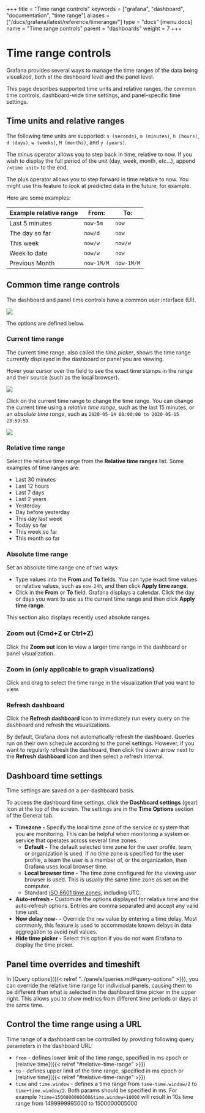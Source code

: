 +++
title = "Time range controls"
keywords = ["grafana", "dashboard", "documentation", "time range"]
aliases = ["/docs/grafana/latest/reference/timerange/"]
type = "docs"
[menu.docs]
name = "Time range controls"
parent = "dashboards"
weight = 7
+++

# Time range controls

Grafana provides several ways to manage the time ranges of the data being visualized, both at the dashboard level and the panel level.

This page describes supported time units and relative ranges, the common time controls, dashboard-wide time settings, and panel-specific time settings.

## Time units and relative ranges

The following time units are supported: `s (seconds)`, `m (minutes)`, `h (hours)`, `d (days)`, `w (weeks)`, `M (months)`, and `y (years)`.

The minus operator allows you to step back in time, relative to now. If you wish to display the full period of the unit (day, week, month, etc...), append `/<time unit>` to the end.

The plus operator allows you to step forward in time relative to now. You might use this feature to look at predicted data in the future, for example.

Here are some examples:

| Example relative range | From:      | To:        |
| ---------------------- | ---------- | ---------- |
| Last 5 minutes         | `now-5m`   | `now`      |
| The day so far         | `now/d`    | `now`      |
| This week              | `now/w`    | `now/w`    |
| Week to date           | `now/w`    | `now`      |
| Previous Month         | `now-1M/M` | `now-1M/M` |

## Common time range controls

The dashboard and panel time controls have a common user interface (UI).

<img class="no-shadow" src="/img/docs/time-range-controls/common-time-controls-7-0.png" max-width="700px">

The options are defined below.

### Current time range

The current time range, also called the _time picker_, shows the time range currently displayed in the dashboard or panel you are viewing.

Hover your cursor over the field to see the exact time stamps in the range and their source (such as the local browser).

<img class="no-shadow" src="/img/docs/time-range-controls/time-picker-7-0.png" max-width="300px">

Click on the current time range to change the time range. You can change the current time using a _relative time range_, such as the last 15 minutes, or an _absolute time range_, such as `2020-05-14 00:00:00 to 2020-05-15 23:59:59`.

<img class="no-shadow" src="/img/docs/time-range-controls/change-current-time-range-7-0.png" max-width="900px">

### Relative time range

Select the relative time range from the **Relative time ranges** list. Some examples of time ranges are:

- Last 30 minutes
- Last 12 hours
- Last 7 days
- Last 2 years
- Yesterday
- Day before yesterday
- This day last week
- Today so far
- This week so far
- This month so far

### Absolute time range

Set an absolute time range one of two ways:

- Type values into the **From** and **To** fields. You can type exact time values or relative values, such as `now-24h`, and then click **Apply time range**.
- Click in the **From** or **To** field. Grafana displays a calendar. Click the day or days you want to use as the current time range and then click **Apply time range**.

This section also displays recently used absolute ranges.

### Zoom out (Cmd+Z or Ctrl+Z)

Click the **Zoom out** icon to view a larger time range in the dashboard or panel visualization.

### Zoom in (only applicable to graph visualizations)

Click and drag to select the time range in the visualization that you want to view.

### Refresh dashboard

Click the **Refresh dashboard** icon to immediately run every query on the dashboard and refresh the visualizations.

By default, Grafana does not automatically refresh the dashboard. Queries run on their own schedule according to the panel settings. However, if you want to regularly refresh the dashboard, then click the down arrow next to the **Refresh dashboard** icon and then select a refresh interval.

## Dashboard time settings

Time settings are saved on a per-dashboard basis.

To access the dashboard time settings, click the **Dashboard settings** (gear) icon at the top of the screen. The settings are in the **Time Options** section of the General tab.

- **Timezone -** Specify the local time zone of the service or system that you are monitoring. This can be helpful when monitoring a system or service that operates across several time zones.
  - **Default -** The default selected time zone for the user profile, team, or organization is used. If no time zone is specified for the user profile, a team the user is a member of, or the organization, then Grafana uses local browser time.
  - **Local browser time -** The time zone configured for the viewing user browser is used. This is usually the same time zone as set on the computer.
  - Standard [ISO 8601 time zones](https://en.wikipedia.org/wiki/List_of_tz_database_time_zones), including UTC.
- **Auto-refresh -** Customize the options displayed for relative time and the auto-refresh options. Entries are comma separated and accept any valid time unit.
- **Now delay now- -** Override the `now` value by entering a time delay. Most commonly, this feature is used to accommodate known delays in data aggregation to avoid null values.
- **Hide time picker -** Select this option if you do not want Grafana to display the time picker.

## Panel time overrides and timeshift

In [Query options]({{< relref "../panels/queries.md#query-options" >}}), you can override the relative time range for individual panels, causing them to be different than what is selected in the dashboard time picker in the upper right. This allows you to show metrics from different time periods or days at the same time.

## Control the time range using a URL

Time range of a dashboard can be controlled by providing following query parameters in the dashboard URL:

- `from` - defines lower limit of the time range, specified in ms epoch or [relative time]({{< relref "#relative-time-range" >}})
- `to` - defines upper limit of the time range, specified in ms epoch or [relative time]({{< relref "#relative-time-range" >}})
- `time` and `time.window` - defines a time range from `time-time.window/2` to `time+time.window/2`. Both params should be specified in ms. For example `?time=1500000000000&time.window=10000` will result in 10s time range from 1499999995000 to 1500000005000
